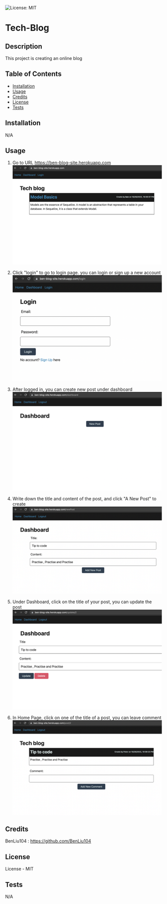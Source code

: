 ![License: MIT](https://img.shields.io/badge/License-MIT-yellow.svg)

# Tech-Blog

## Description

This project is creating an online blog

## Table of Contents

- [Installation](#installation)
- [Usage](#usage)
- [Credits](#credits)
- [License](#license)
- [Tests](#tests)

## Installation

N/A

## Usage

1. Go to URL https://ben-blog-site.herokuapp.com
   ![](./images/step1.png)

2. Click "login" to go to login page. you can login or sign up a new account
   ![](./images/step2.png)

3. After logged in, you can create new post under dashboard
   ![](./images/step3.png)

4. Write down the title and content of the post, and click "A New Post" to create
   ![](./images/step4.png)

5. Under Dashboard, click on the title of your post, you can update the post
   ![](./images/step5.png)

6. In Home Page, click on one of the title of a post, you can leave comment
   ![](./images/step6.png)

## Credits

BenLiu104 : https://github.com/BenLiu104

## License

License - MIT

## Tests

N/A
